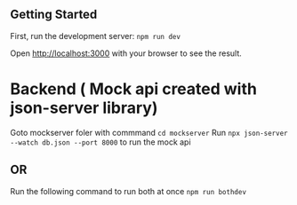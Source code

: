 ## Getting Started

First, run the development server:
`npm run dev`


Open [http://localhost:3000](http://localhost:3000) with your browser to see the result.

# Backend ( Mock api created with json-server library)
Goto mockserver foler with commmand `cd mockserver` 
Run `npx json-server --watch db.json --port 8000` to run the mock api 

## OR
Run the following command to run both at once
`npm run bothdev`